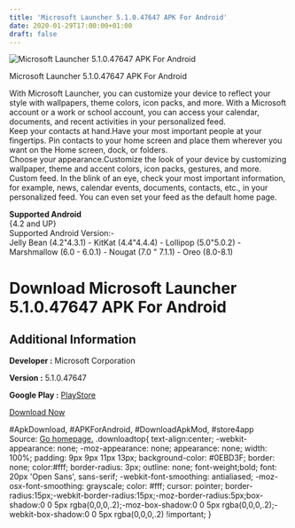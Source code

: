 ```yaml
---
title: 'Microsoft Launcher 5.1.0.47647 APK For Android'
date: 2020-01-29T17:00:00+01:00
draft: false
---
```


![Microsoft Launcher 5.1.0.47647 APK For Android](https://i2.wp.com/apkhome.net/wp-content/uploads/2018/12/Microsoft-Launcher-5.1.0.47647.png "Microsoft Launcher 5.1.0.47647 APK For Android")

  

Microsoft Launcher 5.1.0.47647 APK For Android

With Microsoft Launcher, you can customize your device to reflect your style with wallpapers, theme colors, icon packs, and more. With a Microsoft account or a work or school account, you can access your calendar, documents, and recent activities in your personalized feed.  
Keep your contacts at hand.Have your most important people at your fingertips. Pin contacts to your home screen and place them wherever you want on the Home screen, dock, or folders.  
Choose your appearance.Customize the look of your device by customizing wallpaper, theme and accent colors, icon packs, gestures, and more.  
Custom feed. In the blink of an eye, check your most important information, for example, news, calendar events, documents, contacts, etc., in your personalized feed. You can even set your feed as the default home page.

**Supported Android**  
{4.2 and UP}  
Supported Android Version:-  
Jelly Bean (4.2"4.3.1) - KitKat (4.4"4.4.4) - Lollipop (5.0"5.0.2) - Marshmallow (6.0 - 6.0.1) - Nougat (7.0 " 7.1.1) - Oreo (8.0-8.1)

Download Microsoft Launcher 5.1.0.47647 APK For Android
=======================================================

Additional Information
----------------------

**Developer :** Microsoft Corporation

**Version :** 5.1.0.47647

**Google Play :** [PlayStore](https://play.google.com/store/apps/details?id=com.microsoft.launcher)

  

[Download Now](https://store4app.co/post/microsoft-launcher-5-1-0-47647-apk-for-android_1573671266)

  
#ApkDownload, #APKForAndroid, #DownloadApkMod, #store4app  
Source: [Go homepage.](https://store4app.co/post/microsoft-launcher-5-1-0-47647-apk-for-android_1573671266) .downloadtop{ text-align:center; -webkit-appearance: none; -moz-appearance: none; appearance: none; width: 100%; padding: 9px 9px 11px 13px; background-color: #0EBD3F; border: none; color:#fff; border-radius: 3px; outline: none; font-weight;bold; font: 20px 'Open Sans', sans-serif; -webkit-font-smoothing: antialiased; -moz-osx-font-smoothing: grayscale; color: #fff; cursor: pointer; border-radius:15px;-webkit-border-radius:15px;-moz-border-radius:5px;box-shadow:0 0 5px rgba(0,0,0,.2);-moz-box-shadow:0 0 5px rgba(0,0,0,.2);-webkit-box-shadow:0 0 5px rgba(0,0,0,.2) !important; }